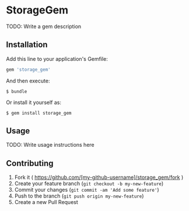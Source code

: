 # StorageGem

TODO: Write a gem description

## Installation

Add this line to your application's Gemfile:

```ruby
gem 'storage_gem'
```

And then execute:

    $ bundle

Or install it yourself as:

    $ gem install storage_gem

## Usage

TODO: Write usage instructions here

## Contributing

1. Fork it ( https://github.com/[my-github-username]/storage_gem/fork )
2. Create your feature branch (`git checkout -b my-new-feature`)
3. Commit your changes (`git commit -am 'Add some feature'`)
4. Push to the branch (`git push origin my-new-feature`)
5. Create a new Pull Request
